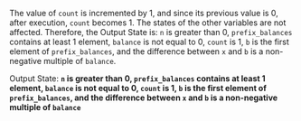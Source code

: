 The value of `count` is incremented by 1, and since its previous value is 0, after execution, `count` becomes 1. The states of the other variables are not affected. Therefore, the Output State is: `n` is greater than 0, `prefix_balances` contains at least 1 element, `balance` is not equal to 0, `count` is 1, `b` is the first element of `prefix_balances`, and the difference between `x` and `b` is a non-negative multiple of `balance`.

Output State: **`n` is greater than 0, `prefix_balances` contains at least 1 element, `balance` is not equal to 0, `count` is 1, `b` is the first element of `prefix_balances`, and the difference between `x` and `b` is a non-negative multiple of `balance`**
